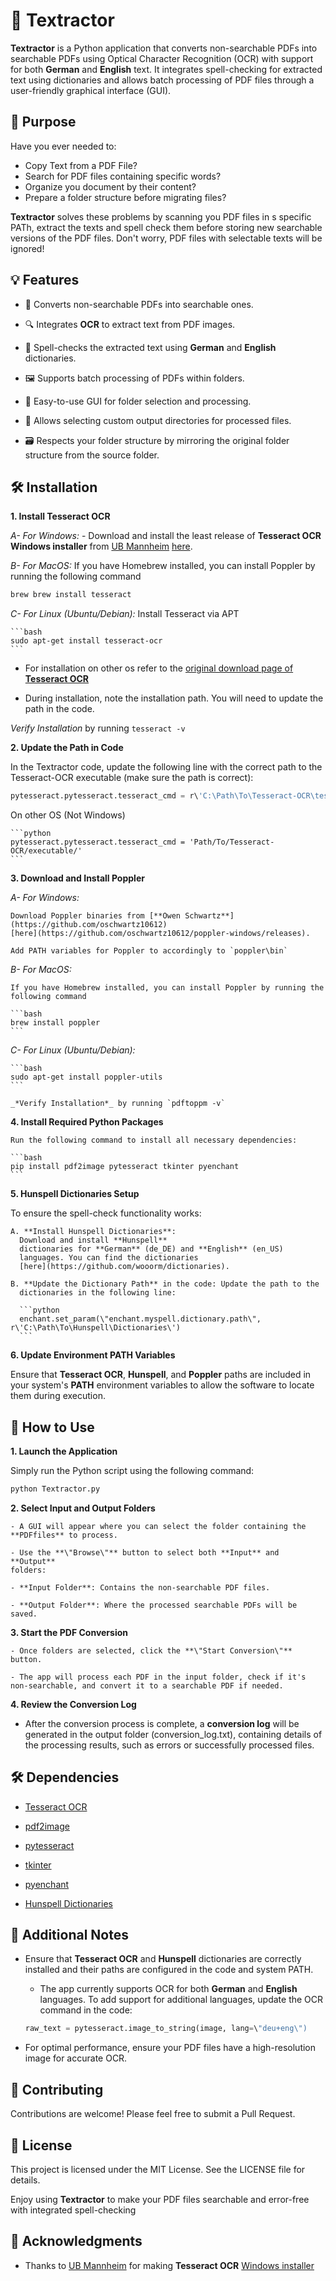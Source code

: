 # 📝 Textractor

**Textractor** is a Python application that converts non-searchable PDFs
into searchable PDFs using Optical Character Recognition (OCR) with
support for both **German** and **English** text. It integrates
spell-checking for extracted text using dictionaries and allows batch
processing of PDF files through a user-friendly graphical interface
(GUI).

## 🎯 Purpose

Have you ever needed to:

- Copy Text from a PDF File?
- Search for PDF files containing specific words?
- Organize you document by their content?
- Prepare a folder structure before migrating files?

**Textractor** solves these problems by scanning you PDF files in s specific PATh, extract the texts and spell check them before storing new searchable versions of the PDF files. Don't worry, PDF files with selectable texts will be ignored!

## 💡 Features

- 📄 Converts non-searchable PDFs into searchable ones.

- 🔍 Integrates **OCR** to extract text from PDF images.

- 📝 Spell-checks the extracted text using **German** and **English**
  dictionaries.

- 🖼️ Supports batch processing of PDFs within folders.

- 🔧 Easy-to-use GUI for folder selection and processing.

- 📂 Allows selecting custom output directories for processed files.

- 🗃️ Respects your folder structure by mirroring the original folder structure from the source folder.

## 🛠️ Installation

**1. Install Tesseract OCR**

_A- For Windows:_ - Download and install the least release of **Tesseract OCR Windows installer** from [UB Mannheim](https://github.com/UB-Mannheim)
[here](https://github.com/UB-Mannheim/tesseract).

_B- For MacOS:_
If you have Homebrew installed, you can install Poppler by running the following command

```bash
brew brew install tesseract

```

_C- For Linux (Ubuntu/Debian):_
Install Tesseract via APT

    ```bash
    sudo apt-get install tesseract-ocr
    ```

- For installation on other os refer to the
  [original download page of **Tesseract OCR**](https://github.com/tesseract-ocr/tessdoc/blob/main/Downloads.md)

- During installation, note the installation path. You will need to
  update the path in the code.

_*Verify Installation*_ by running `tesseract -v`

**2. Update the Path in Code**

In the Textractor code, update the following line with the correct path
to the Tesseract-OCR executable (make sure the path is correct):

```python
pytesseract.pytesseract.tesseract_cmd = r\'C:\Path\To\Tesseract-OCR\tesseract.exe\'
```

On other OS (Not Windows)

    ```python
    pytesseract.pytesseract.tesseract_cmd = 'Path/To/Tesseract-OCR/executable/'
    ```

**3. Download and Install Poppler**

_A- For Windows:_

    Download Poppler binaries from [**Owen Schwartz**](https://github.com/oschwartz10612)
    [here](https://github.com/oschwartz10612/poppler-windows/releases).

    Add PATH variables for Poppler to accordingly to `poppler\bin`

_B- For MacOS:_

    If you have Homebrew installed, you can install Poppler by running the following command

    ```bash
    brew install poppler
    ```

_C- For Linux (Ubuntu/Debian):_

    ```bash
    sudo apt-get install poppler-utils
    ```

    _*Verify Installation*_ by running `pdftoppm -v`

**4. Install Required Python Packages**

    Run the following command to install all necessary dependencies:

    ```bash
    pip install pdf2image pytesseract tkinter pyenchant
    ```

**5. Hunspell Dictionaries Setup**

To ensure the spell-check functionality works:

    A. **Install Hunspell Dictionaries**:
      Download and install **Hunspell**
      dictionaries for **German** (de_DE) and **English** (en_US)
      languages. You can find the dictionaries
      [here](https://github.com/wooorm/dictionaries).

    B. **Update the Dictionary Path** in the code: Update the path to the
      dictionaries in the following line:

      ```python
      enchant.set_param(\"enchant.myspell.dictionary.path\", r\'C:\Path\To\Hunspell\Dictionaries\')
      ```

**6. Update Environment PATH Variables**

Ensure that **Tesseract OCR**, **Hunspell**, and **Poppler** paths are included
in your system's **PATH** environment variables to allow the software to
locate them during execution.

## 🚀 How to Use

**1. Launch the Application**

Simply run the Python script using the following command:

```bash
python Textractor.py
```

**2. Select Input and Output Folders**

    - A GUI will appear where you can select the folder containing the **PDFfiles** to process.

    - Use the **\"Browse\"** button to select both **Input** and **Output**
    folders:

    - **Input Folder**: Contains the non-searchable PDF files.

    - **Output Folder**: Where the processed searchable PDFs will be saved.

**3. Start the PDF Conversion**

    - Once folders are selected, click the **\"Start Conversion\"** button.

    - The app will process each PDF in the input folder, check if it's
    non-searchable, and convert it to a searchable PDF if needed.

**4. Review the Conversion Log**

- After the conversion process is complete, a **conversion log** will be
  generated in the output folder (conversion_log.txt), containing
  details of the processing results, such as errors or successfully
  processed files.

## 🛠️ Dependencies

- [Tesseract OCR](https://github.com/tesseract-ocr/tesseract)

- [pdf2image](https://github.com/Belval/pdf2image)

- [pytesseract](https://pypi.org/project/pytesseract/)

- [tkinter](https://docs.python.org/3/library/tkinter.html)

- [pyenchant](https://pyenchant.github.io/pyenchant/)

- [Hunspell Dictionaries](https://github.com/wooorm/dictionaries)

## 📝 Additional Notes

- Ensure that **Tesseract OCR** and **Hunspell** dictionaries are
  correctly installed and their paths are configured in the code and
  system PATH.

  - The app currently supports OCR for both **German** and **English**
    languages. To add support for additional languages, update the OCR
    command in the code:

  ```python
  raw_text = pytesseract.image_to_string(image, lang=\"deu+eng\")
  ```

- For optimal performance, ensure your PDF files have a high-resolution
  image for accurate OCR.

## 🤝 Contributing

Contributions are welcome! Please feel free to submit a Pull Request.

## 📜 License

This project is licensed under the MIT License. See the LICENSE file for
details.

Enjoy using **Textractor** to make your PDF files searchable and
error-free with integrated spell-checking

## 🙏 Acknowledgments

- Thanks to [UB Mannheim](https://github.com/UB-Mannheim) for making **Tesseract OCR** [Windows installer](https://github.com/UB-Mannheim/tesseract)

